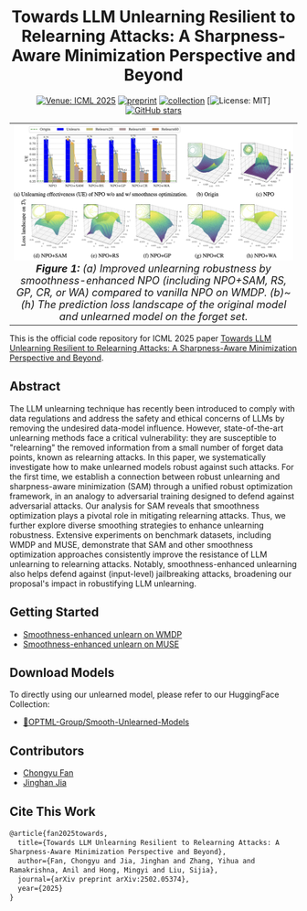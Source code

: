 <div align='center'>
 
# Towards LLM Unlearning Resilient to Relearning Attacks: A Sharpness-Aware Minimization Perspective and Beyond

[![Venue: ICML 2025](https://img.shields.io/badge/Venue-ICML%202025-green)](https://icml.cc/virtual/2025/poster/43469)
[![preprint](https://img.shields.io/badge/arXiv-2502.05374-B31B1B)](https://arxiv.org/abs/2502.05374)
[![collection](https://img.shields.io/badge/HuggingFace-Collection-yellow)](https://huggingface.co/collections/OPTML-Group/smooth-unlearned-model-67a92bb04d402b6ca3b2fb01)
[![License: MIT](https://img.shields.io/badge/License-MIT-blue)]
[![GitHub stars](https://img.shields.io/github/stars/OPTML-Group/Unlearn-Smooth)](https://github.com/OPTML-Group/Unlearn-Smooth)

</div>

<table align="center">
  <tr>
    <td align="center"> 
      <img src="Images/teaser.png" alt="Teaser" style="width: 700px;"/> 
      <br>
      <em style="font-size: 18px;">  <strong style="font-size: 18px;">Figure 1:</strong> (a) Improved unlearning robustness by smoothness-enhanced NPO (including NPO+SAM, RS, GP, CR, or WA)
compared to vanilla NPO on WMDP. (b)~(h) The prediction loss landscape
of the original model and unlearned model on the forget set.</em>
    </td>
  </tr>
</table>

This is the official code repository for ICML 2025 paper [Towards LLM Unlearning Resilient to Relearning Attacks: A Sharpness-Aware Minimization Perspective and Beyond](https://arxiv.org/abs/2410.07163).

## Abstract
The LLM unlearning technique has recently been introduced to comply with data regulations and address the safety and ethical concerns of LLMs by removing the undesired data-model influence. However, state-of-the-art unlearning methods face a critical vulnerability: they are susceptible to "relearning" the removed information from a small number of forget data points, known as relearning attacks. In this paper, we systematically investigate how to make unlearned models robust against such attacks. For the first time, we establish a connection between robust unlearning and sharpness-aware minimization (SAM) through a unified robust optimization framework, in an analogy to adversarial training designed to defend against adversarial attacks. Our analysis for SAM reveals that smoothness optimization plays a pivotal role in mitigating relearning attacks. Thus, we further explore diverse smoothing strategies to enhance unlearning robustness. Extensive experiments on benchmark datasets, including WMDP and MUSE, demonstrate that SAM and other smoothness optimization approaches consistently improve the resistance of LLM unlearning to relearning attacks. Notably, smoothness-enhanced unlearning also helps defend against (input-level) jailbreaking attacks, broadening our proposal's impact in robustifying LLM unlearning.

## Getting Started
* [Smoothness-enhanced unlearn on WMDP](WMDP)
* [Smoothness-enhanced unlearn on MUSE](MUSE)

## Download Models
To directly using our unlearned model, please refer to our HuggingFace Collection:
* [🤗OPTML-Group/Smooth-Unlearned-Models](https://huggingface.co/collections/OPTML-Group/smooth-unlearned-model-67a92bb04d402b6ca3b2fb01)

## Contributors
* [Chongyu Fan](https://a-f1.github.io/)
* [Jinghan Jia](https://jinghanjia.netlify.app/)

## Cite This Work
```
@article{fan2025towards,
  title={Towards LLM Unlearning Resilient to Relearning Attacks: A Sharpness-Aware Minimization Perspective and Beyond},
  author={Fan, Chongyu and Jia, Jinghan and Zhang, Yihua and Ramakrishna, Anil and Hong, Mingyi and Liu, Sijia},
  journal={arXiv preprint arXiv:2502.05374},
  year={2025}
}
```